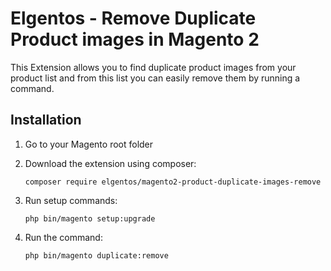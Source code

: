 # Elgentos - Remove Duplicate Product images in Magento 2

This Extension allows you to find duplicate product images from your product list and from this list you can easily remove them by running a command.

## Installation

1) Go to your Magento root folder
2) Download the extension using composer:
    ```
    composer require elgentos/magento2-product-duplicate-images-remove
    ```
3) Run setup commands:

    ```
    php bin/magento setup:upgrade
    ```
   
4) Run the command:

   ```
   php bin/magento duplicate:remove
   ```
